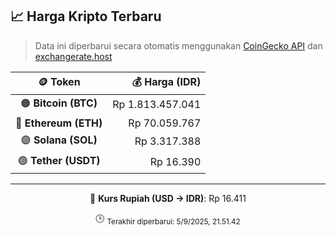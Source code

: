 

<!-- HARGA_KRIPTO -->
## 📈 Harga Kripto Terbaru

> Data ini diperbarui secara otomatis menggunakan [CoinGecko API](https://www.coingecko.com/) dan [exchangerate.host](https://exchangerate.host/)

<div align="center">

| 🪙 Token | 💰 Harga (IDR) |
|:------:|---------------:|
| 🟠 **Bitcoin (BTC)**   | Rp 1.813.457.041 |
| 🔵 **Ethereum (ETH)**  | Rp 70.059.767 |
| 🟣 **Solana (SOL)**    | Rp 3.317.388 |
| 🟢 **Tether (USDT)**   | Rp 16.390 |

---

💱 **Kurs Rupiah (USD → IDR)**: Rp 16.411

🕒 <sub>Terakhir diperbarui: 5/9/2025, 21.51.42</sub>

</div>
<!-- /HARGA_KRIPTO -->